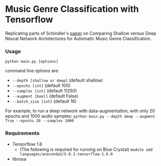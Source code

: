 # Music Genre Classification with Tensorflow

Replicating parts of Schindler's [paper](https://publik.tuwien.ac.at/files/publik_256008.pdf)
on Comparing Shallow versus Deep Neural Network Architectures for Automatic Music Genre Classification.


### Usage
```python main.py [options]```

command line options are:
  - ```--depth [shallow or deep]``` (default shallow)
  - ```--epochs [int]``` (default 100)
  - ```--samples [int]``` (default 11250)
  - ```--augment [bool]``` (default False)
  - ```--batch_size [int]``` (default 16)

For example, to run a deep network with data-augmentation, with only 20 epochs and 1000 audio samples:
```python main.py --depth deep --augment True --epochs 20 --samples 1000```


### Requirements
  - Tensorflow 1.6
    - (The following is required for running on Blue Crystal)
    ```module add languages/anaconda2/5.0.1.tensorflow-1.6.0```
  - librosa
